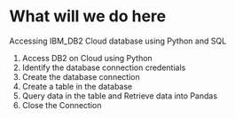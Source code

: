 # What will we do here
Accessing IBM_DB2 Cloud database using Python and SQL
1) Access DB2 on Cloud using Python
2) Identify the database connection credentials
3) Create the database connection
4) Create a table in the database
5) Query data in the table and Retrieve data into Pandas
6) Close the Connection
